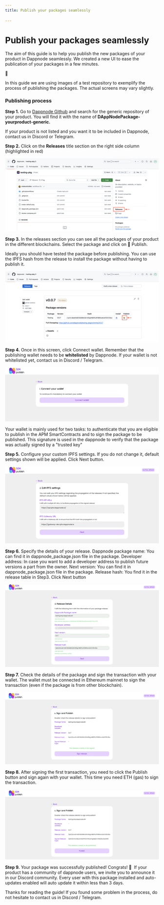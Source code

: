 ```yaml
---
title: Publish your packages seamlessly

---
```


# Publish your packages seamlessly

The aim of this guide is to help you publish the new packages of your product in Dappnode seamlessly. We created a new UI to ease the publication of your packages in a few minutes. 

<aside>
👀

In this guide we are using images of a test repository to exemplify the process of publishing the packages. The actual screens may vary slightly.

</aside>

### Publishing process


**Step 1.** Go to [Dappnode Github](https://github.com/dappnode) and search for the generic repository of your product. You will find it with the name of **DAppNodePackage-yourproduct-generic.**

If your product is not listed and you want it to be included in Dappnode, contact us in Discord or Telegram.


**Step 2.** Click on the **Releases** title section on the right side column (highlighted in red)

![Step2](/img/Step2.png)

**Step 3.** In the releases section you can see all the packages of your product in the different blockchains. Select the package and click on 📣 Publish.

Ideally you should have tested the package before publishing. You can use the IPFS hash from the release to install the package without having to publish it.

![Step3](/img/Step3.png)

**Step 4.** Once in this screen, click Connect wallet. Remember that the publishing wallet needs to be **whitelisted** by Dappnode. If your wallet is not whitelisted yet, contact us in Discord / Telegram. 

![Step4](/img/Step4_connect.png)


Your wallet is mainly used for two tasks: to authenticate that you are eligible to publish in the APM SmartContracts  and to sign the package to be published. This signature is used in the dappnode to verify that the package was actually signed by a "trusted key"


**Step 5.** Configure your custom IPFS settings. If you do not change it, default settings shown will be applied. Click Next button. 

![Step5](/img/Step5.png)


**Step 6.** Specify the details of your release. 
Dappnode package name: You can find it in dappnode_package.json file in the package.
Developer address: In case you want to add a developer address to publish future versions a part from the owner. 
Next version: You can find it in dappnode_package.json file in the package.
Release hash: You find it in the release table in Step3. 
Click Next button

![Step6](/img/Step6.png)

**Step 7.** Check the details of the package and sign the transaction with your wallet. The wallet must be connected in Ethereum mainnet to sign the transaction (even if the package is from other blockchain).

![Step7](/img/Step7.png)


**Step 8.** After signing the first transaction, you need to click the Publish button and sign again with your wallet. This time you need ETH (gas) to sign the transaction. 

![Step8](/img/Step8.png)

**Step 9.** Your package was successfully published! Congrats! 🎉 
If your product has a community of dappnode users, we invite you to announce it in our Discord community. Every user with this package installed and auto-updates enabled will auto update it within less than 3 days.

Thanks for reading the guide! If you found some problem in the process, do not hesitate to contact us in Discord / Telegram.

